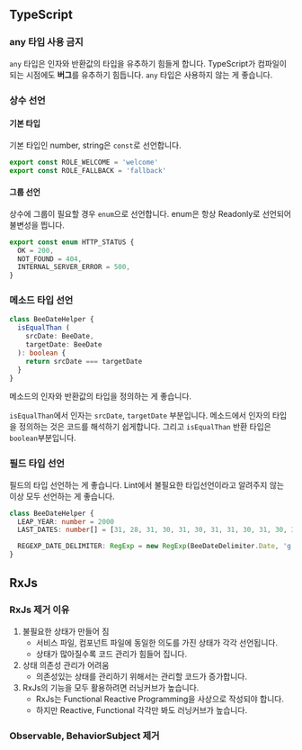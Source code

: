 ## TypeScript
### any 타입 사용 금지
`any` 타입은 인자와 반환값의 타입을 유추하기 힘들게 합니다. TypeScript가 컴파일이 되는 시점에도 **버그**를 유추하기 힘듭니다. `any` 타입은 사용하지 않는 게 좋습니다.

### 상수 선언
#### 기본 타입
기본 타입인 number, string은 `const`로 선언합니다.
```ts
export const ROLE_WELCOME = 'welcome'
export const ROLE_FALLBACK = 'fallback'
```

#### 그룹 선언
상수에 그룹이 필요할 경우 `enum`으로 선언합니다. enum은 항상 Readonly로 선언되어 불변성을 띕니다.
```ts
export const enum HTTP_STATUS {
  OK = 200,
  NOT_FOUND = 404,
  INTERNAL_SERVER_ERROR = 500,
}
```

### 메소드 타입 선언
```ts
class BeeDateHelper {
  isEqualThan (
    srcDate: BeeDate, 
    targetDate: BeeDate
  ): boolean {
    return srcDate === targetDate
  }
}
```
메소드의 인자와 반환값의 타입을 정의하는 게 좋습니다.

`isEqualThan`에서 인자는 `srcDate`, `targetDate` 부분입니다. 메소드에서 인자의 타입을 정의하는 것은 코드를 해석하기 쉽게합니다. 그리고 `isEqualThan` 반환 타입은 `boolean`부분입니다.

### 필드 타입 선언
필드의 타입 선언하는 게 좋습니다. Lint에서 불필요한 타입선언이라고 알려주지 않는 이상 모두 선언하는 게 좋습니다.
```ts
class BeeDateHelper {
  LEAP_YEAR: number = 2000
  LAST_DATES: number[] = [31, 28, 31, 30, 31, 30, 31, 31, 30, 31, 30, 31]

  REGEXP_DATE_DELIMITER: RegExp = new RegExp(BeeDateDelimiter.Date, 'g')
}
```

## RxJs
### RxJs 제거 이유
1. 불필요한 상태가 만들어 짐
   - 서비스 파일, 컴포넌트 파일에 동일한 의도를 가진 상태가 각각 선언됩니다.
   - 상태가 많아질수록 코드 관리가 힘들어 집니다.
2. 상태 의존성 관리가 어려움
   - 의존성있는 상태를 관리하기 위해서는 관리할 코드가 증가합니다.
3. RxJs의 기능을 모두 활용하려면 러닝커브가 높습니다.
   - RxJs는 Functional Reactive Programming을 사상으로 작성되야 합니다.
   - 하지만 Reactive, Functional 각각만 봐도 러닝커브가 높습니다.

### Observable, BehaviorSubject 제거